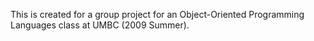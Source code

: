 This is created for a group project for an Object-Oriented Programming Languages class at UMBC (2009 Summer).
